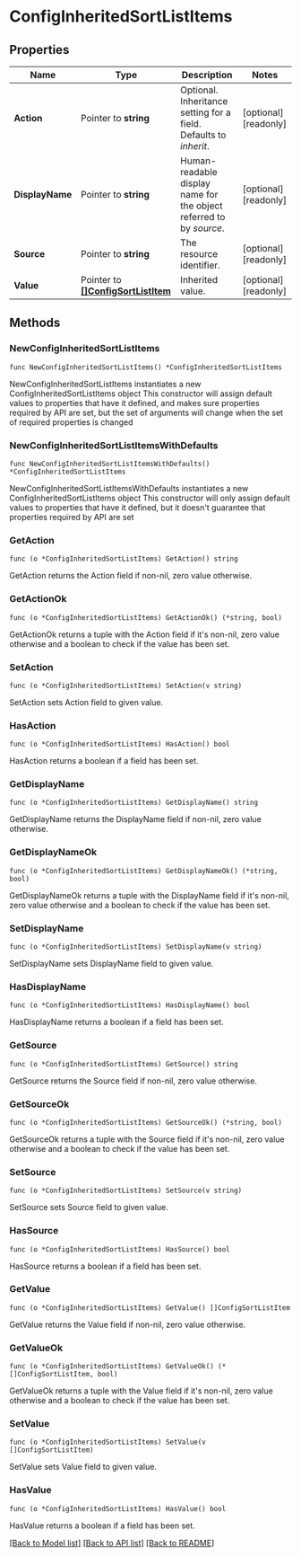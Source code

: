 # ConfigInheritedSortListItems

## Properties

Name | Type | Description | Notes
------------ | ------------- | ------------- | -------------
**Action** | Pointer to **string** | Optional. Inheritance setting for a field. Defaults to _inherit_. | [optional] [readonly] 
**DisplayName** | Pointer to **string** | Human-readable display name for the object referred to by _source_. | [optional] [readonly] 
**Source** | Pointer to **string** | The resource identifier. | [optional] [readonly] 
**Value** | Pointer to [**[]ConfigSortListItem**](ConfigSortListItem.md) | Inherited value. | [optional] [readonly] 

## Methods

### NewConfigInheritedSortListItems

`func NewConfigInheritedSortListItems() *ConfigInheritedSortListItems`

NewConfigInheritedSortListItems instantiates a new ConfigInheritedSortListItems object
This constructor will assign default values to properties that have it defined,
and makes sure properties required by API are set, but the set of arguments
will change when the set of required properties is changed

### NewConfigInheritedSortListItemsWithDefaults

`func NewConfigInheritedSortListItemsWithDefaults() *ConfigInheritedSortListItems`

NewConfigInheritedSortListItemsWithDefaults instantiates a new ConfigInheritedSortListItems object
This constructor will only assign default values to properties that have it defined,
but it doesn't guarantee that properties required by API are set

### GetAction

`func (o *ConfigInheritedSortListItems) GetAction() string`

GetAction returns the Action field if non-nil, zero value otherwise.

### GetActionOk

`func (o *ConfigInheritedSortListItems) GetActionOk() (*string, bool)`

GetActionOk returns a tuple with the Action field if it's non-nil, zero value otherwise
and a boolean to check if the value has been set.

### SetAction

`func (o *ConfigInheritedSortListItems) SetAction(v string)`

SetAction sets Action field to given value.

### HasAction

`func (o *ConfigInheritedSortListItems) HasAction() bool`

HasAction returns a boolean if a field has been set.

### GetDisplayName

`func (o *ConfigInheritedSortListItems) GetDisplayName() string`

GetDisplayName returns the DisplayName field if non-nil, zero value otherwise.

### GetDisplayNameOk

`func (o *ConfigInheritedSortListItems) GetDisplayNameOk() (*string, bool)`

GetDisplayNameOk returns a tuple with the DisplayName field if it's non-nil, zero value otherwise
and a boolean to check if the value has been set.

### SetDisplayName

`func (o *ConfigInheritedSortListItems) SetDisplayName(v string)`

SetDisplayName sets DisplayName field to given value.

### HasDisplayName

`func (o *ConfigInheritedSortListItems) HasDisplayName() bool`

HasDisplayName returns a boolean if a field has been set.

### GetSource

`func (o *ConfigInheritedSortListItems) GetSource() string`

GetSource returns the Source field if non-nil, zero value otherwise.

### GetSourceOk

`func (o *ConfigInheritedSortListItems) GetSourceOk() (*string, bool)`

GetSourceOk returns a tuple with the Source field if it's non-nil, zero value otherwise
and a boolean to check if the value has been set.

### SetSource

`func (o *ConfigInheritedSortListItems) SetSource(v string)`

SetSource sets Source field to given value.

### HasSource

`func (o *ConfigInheritedSortListItems) HasSource() bool`

HasSource returns a boolean if a field has been set.

### GetValue

`func (o *ConfigInheritedSortListItems) GetValue() []ConfigSortListItem`

GetValue returns the Value field if non-nil, zero value otherwise.

### GetValueOk

`func (o *ConfigInheritedSortListItems) GetValueOk() (*[]ConfigSortListItem, bool)`

GetValueOk returns a tuple with the Value field if it's non-nil, zero value otherwise
and a boolean to check if the value has been set.

### SetValue

`func (o *ConfigInheritedSortListItems) SetValue(v []ConfigSortListItem)`

SetValue sets Value field to given value.

### HasValue

`func (o *ConfigInheritedSortListItems) HasValue() bool`

HasValue returns a boolean if a field has been set.


[[Back to Model list]](../README.md#documentation-for-models) [[Back to API list]](../README.md#documentation-for-api-endpoints) [[Back to README]](../README.md)


